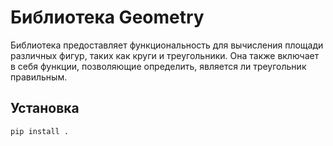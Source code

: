 # Библиотека Geometry 

Библиотека предоставляет функциональность для вычисления площади различных фигур, таких как круги и треугольники.
Она также включает в себя функции, позволяющие определить, является ли треугольник правильным.

## Установка

```
pip install .
```
